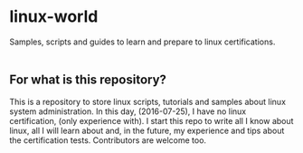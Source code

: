 # linux-world

Samples, scripts and guides to learn and prepare to linux certifications.
<br>
<br>

## For what is this repository?

This is a repository to store linux scripts, tutorials and samples about linux system administration.
In this day, (2016-07-25), I have no linux certification, (only experience with). I start this repo to write all I know about linux, all I will learn about and, in the future, my experience and tips about the certification tests.
Contributors are welcome too.

